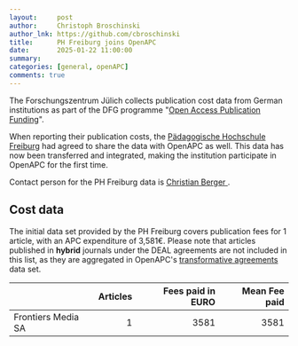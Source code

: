 ```yaml
---
layout:     post
author:     Christoph Broschinski
author_lnk: https://github.com/cbroschinski
title:      PH Freiburg joins OpenAPC
date:       2025-01-22 11:00:00
summary:    
categories: [general, openAPC]
comments: true
---
```





The Forschungszentrum Jülich collects publication cost data from German institutions as part of the DFG programme "[Open Access Publication Funding](https://www.fz-juelich.de/en/zb/open-science/open-access/monitoring-dfg-oa-publication-funding)".

When reporting their publication costs, the [Pädagogische Hochschule Freiburg](https://www.ph-freiburg.de/) had agreed to share the data with OpenAPC as well. This data has now been transferred and integrated, making the institution participate in OpenAPC for the first time.

Contact person for the PH Freiburg data is [Christian Berger ](mailto:openaccess@ph-freiburg.de).

## Cost data



The initial data set provided by the PH Freiburg covers publication fees for 1 article, with an APC expenditure of 3,581€. Please note that articles published in **hybrid** journals under the DEAL agreements are not included in this list, as they are aggregated in OpenAPC's [transformative agreements](https://github.com/OpenAPC/openapc-de/tree/master/data/transformative_agreements) data set.



|                   | Articles| Fees paid in EURO| Mean Fee paid|
|:------------------|--------:|-----------------:|-------------:|
|Frontiers Media SA |        1|              3581|          3581|


